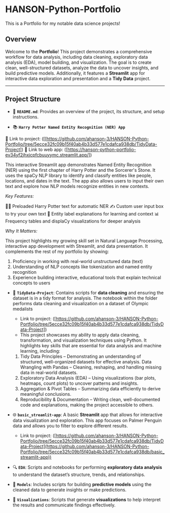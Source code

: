 # HANSON-Python-Portfolio

This is a Portfolio for my notable data science projects!


## Overview
Welcome to the **Portfolio**! This project demonstrates a comprehensive workflow for data analysis, including data cleaning, exploratory data analysis (EDA), model building, and visualization. The goal is to create clean, well-structured datasets, analyze the data to uncover insights, and build predictive models. Additionally, it features a **Streamlit** app for interactive data exploration and presentation and a **Tidy Data** project.

---

## Project Structure

- 📄 **`README.md`**: Provides an overview of the project, its structure, and setup instructions.

- 📚 **`Harry Potter Named Entity Recognition (NER) App`**
  
🔗 Link to project: ([[https://github.com/ahanson-3/HANSON-Python-Portfolio/tree/5ecce32fc09b15f40ab4b33d577e1cdafca938db/TidyData-Project])
🔗 Link to web app: ([https://hanson-python-portfolio-ev34yf2jhxjcpfcbuuyymc.streamlit.app/])

This interactive Streamlit app demonstrates Named Entity Recognition (NER) using the first chapter of Harry Potter and the Sorcerer's Stone. It uses the spaCy NLP library to identify and classify entities like people, locations, and dates in the text. The app also allows users to input their own text and explore how NLP models recognize entities in new contexts.

*Key Features:*

🧙‍♂️ Preloaded Harry Potter text for automatic NER
✍️ Custom user input box to try your own text
🧠 Entity label explanations for learning and context
📊 Frequency tables and displaCy visualizations for deeper analysis

*Why It Matters:*

This project highlights my growing skill set in Natural Language Processing, interactive app development with Streamlit, and data presentation. It complements the rest of my portfolio by showing:
1. Proficiency in working with real-world unstructured data (text)
2. Understanding of NLP concepts like tokenization and named entity recognition
3. Experience building interactive, educational tools that explain technical concepts to users



- 🧹 **`TidyData-Project`**: Contains scripts for **data cleaning** and ensuring the dataset is in a tidy format for analysis. The notebook within the folder performs data cleaning and visualization on a dataset of Olympic medalists
    - Link to project:  ([https://github.com/ahanson-3/HANSON-Python-Portfolio/tree/5ecce32fc09b15f40ab4b33d577e1cdafca938db/TidyData-Project])
    - This project showcases my ability to apply data cleaning, transformation, and visualization techniques using Python. It highlights key skills that are essential for data analysis and machine learning, including:
    1. Tidy Data Principles – Demonstrating an understanding of structured, well-organized datasets for effective analysis.
Data Wrangling with Pandas – Cleaning, reshaping, and handling missing data in real-world datasets.
    2. Exploratory Data Analysis (EDA) – Using visualizations (bar plots, heatmaps, count plots) to uncover patterns and insights.
    3. Aggregation & Pivot Tables – Summarizing data efficiently to derive meaningful conclusions.
    4. Reproducibility & Documentation – Writing clean, well-documented code and explanations, making the project accessible to others.

- 🌐 **`basic_streamlit-app`**: A basic **Streamlit** app that allows for interactive data visualization and exploration. This app focuses on Palmer Penguin data and allows you to filter to explore different results.
    - Link to project:  ([https://github.com/ahanson-3/HANSON-Python-Portfolio/tree/5ecce32fc09b15f40ab4b33d577e1cdafca938db/TidyData-Project](https://github.com/ahanson-3/HANSON-Python-Portfolio/tree/5ecce32fc09b15f40ab4b33d577e1cdafca938db/basic_streamlit-app))

- 🔍 **`EDA`**: Scripts and notebooks for performing **exploratory data analysis** to understand the dataset’s structure, trends, and relationships.

- 🤖 **`Models`**: Includes scripts for building **predictive models** using the cleaned data to generate insights or make predictions.

- 🎨 **`Visualizations`**: Scripts that generate **visualizations** to help interpret the results and communicate findings effectively.
